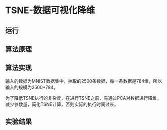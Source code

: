 # TSNE-数据可视化降维

## 运行

## 算法原理

## 算法实现

输入的数据为MNIST数据集中，抽取的2500条数据，每一条数据是784维，所以输入的规模为2500*784。

为了降低TSNE执行的复杂度，在进行TSNE之前，先通过PCA对数据进行降维，减少参数量，简化TSNE计算，否则实际的执行时间过长。



## 实验结果